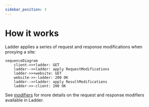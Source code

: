 ```yaml
---
sidebar_position: 3
---
```


# How it works

Ladder applies a series of request and response modifications when proxying a site:

```mermaid
sequenceDiagram
    client->>+ladder: GET
    ladder-->>ladder: apply RequestModifications
    ladder->>+website: GET
    website->>-ladder: 200 OK
    ladder-->>ladder: apply ResultModifications
    ladder->>-client: 200 OK
```

See [modifiers](/docs/category/modifiers/) for more details on the request and response modifiers available in Ladder.
